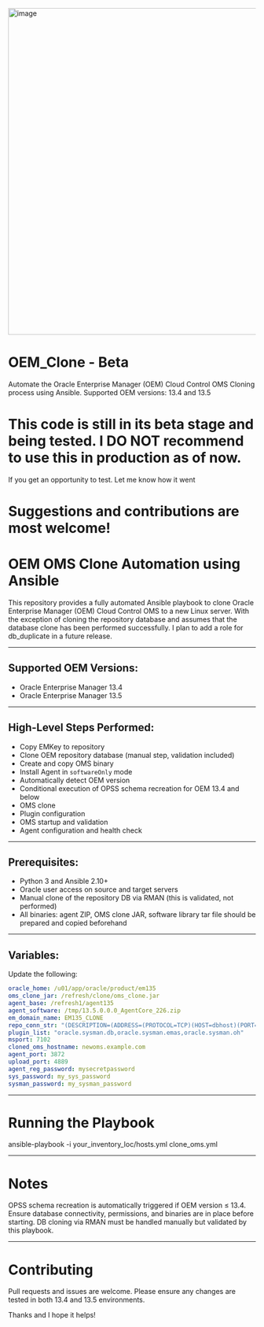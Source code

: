 <img width="664" alt="image" src="https://github.com/user-attachments/assets/611e431b-d729-45a6-b0e8-f8facd1587ec" />

# OEM_Clone - Beta
Automate the Oracle Enterprise Manager (OEM) Cloud Control OMS Cloning process using Ansible. Supported OEM versions: 13.4 and 13.5

# This code is still in its beta stage and being tested. I DO NOT recommend to use this in production as of now.
If you get an opportunity to test. Let me know how it went

# Suggestions and contributions are most welcome!

# OEM OMS Clone Automation using Ansible

This repository provides a fully automated Ansible playbook to clone Oracle Enterprise Manager (OEM) Cloud Control OMS to a new Linux server. With the exception of cloning the repository database and assumes that the database clone has been performed successfully. I plan to add a role for db_duplicate in a future release. 

---

## Supported OEM Versions:
- Oracle Enterprise Manager 13.4
- Oracle Enterprise Manager 13.5

---

## High-Level Steps Performed:
- Copy EMKey to repository
- Clone OEM repository database (manual step, validation included)
- Create and copy OMS binary
- Install Agent in `softwareOnly` mode
- Automatically detect OEM version
- Conditional execution of OPSS schema recreation for OEM 13.4 and below
- OMS clone
- Plugin configuration
- OMS startup and validation
- Agent configuration and health check

---

## Prerequisites:

- Python 3 and Ansible 2.10+
- Oracle user access on source and target servers
- Manual clone of the repository DB via RMAN (this is validated, not performed)
- All binaries: agent ZIP, OMS clone JAR, software library tar file should be prepared and copied beforehand

---

## Variables:

Update the following:
```yaml
oracle_home: /u01/app/oracle/product/em135
oms_clone_jar: /refresh/clone/oms_clone.jar
agent_base: /refresh1/agent135
agent_software: /tmp/13.5.0.0.0_AgentCore_226.zip
em_domain_name: EM135_CLONE
repo_conn_str: "(DESCRIPTION=(ADDRESS=(PROTOCOL=TCP)(HOST=dbhost)(PORT=1521))(CONNECT_DATA=(SID=EMREP)))"
plugin_list: "oracle.sysman.db,oracle.sysman.emas,oracle.sysman.oh"
msport: 7102
cloned_oms_hostname: newoms.example.com
agent_port: 3872
upload_port: 4889
agent_reg_password: mysecretpassword
sys_password: my_sys_password
sysman_password: my_sysman_password
```
---
# Running the Playbook

ansible-playbook -i your_inventory_loc/hosts.yml clone_oms.yml

---
# Notes

OPSS schema recreation is automatically triggered if OEM version ≤ 13.4.
Ensure database connectivity, permissions, and binaries are in place before starting.
DB cloning via RMAN must be handled manually but validated by this playbook.

---
# Contributing
Pull requests and issues are welcome. Please ensure any changes are tested in both 13.4 and 13.5 environments.

Thanks and I hope it helps!

